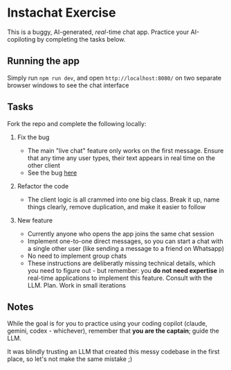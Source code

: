 # Instachat Exercise

This is a buggy, AI-generated, _real_-time chat app. Practice your AI-copiloting by completing the tasks below.

## Running the app

Simply run `npm run dev`, and open `http://localhost:8080/` on two separate browser windows to see the chat interface

## Tasks

Fork the repo and complete the following locally:

1. Fix the bug

   - The main "live chat" feature only works on the first message. Ensure that any time any user types, their text appears in real time on the other client
   - See the bug [here](https://drive.google.com/file/d/19l0Gn4moBGrtqbkO3NbZ2SElCVT-c_7v/view?usp=sharing)

2. Refactor the code

   - The client logic is all crammed into one big class. Break it up, name things clearly, remove duplication, and make it easier to follow

3. New feature
   - Currently anyone who opens the app joins the same chat session
   - Implement one-to-one direct messages, so you can start a chat with a single other user (like sending a message to a friend on Whatsapp)
   - No need to implement group chats
   - These instructions are deliberatly missing technical details, which you need to figure out - but remember: you **do not need expertise** in real-time applications to implement this feature. Consult with the LLM. Plan. Work in small iterations

## Notes

While the goal is for you to practice using your coding copilot (claude, gemini, codex - whichever), remember that **you are the captain**; guide the LLM.

It was blindly trusting an LLM that created this messy codebase in the first place, so let's not make the same mistake ;)

